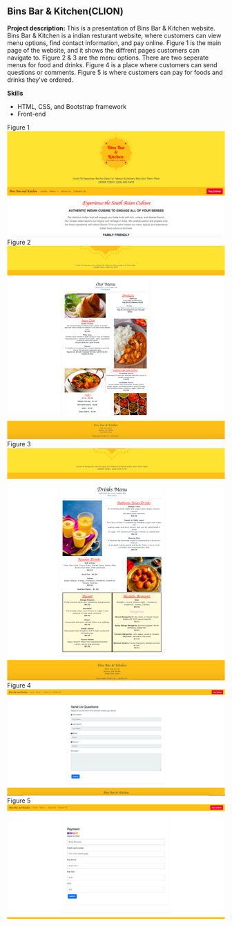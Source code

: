 ## Bins Bar & Kitchen(CLION)

**Project description:** This is a presentation of Bins Bar & Kitchen website. Bins Bar & Kitchen is a indian resturant website, where customers can view menu options, find contact information, and pay online. Figure 1 is the main page of the website, and it shows the diffrent pages customers can navigate to. Figure 2 & 3 are the menu options. There are two seperate menus for food and drinks. Figure 4 is a place where customers can send questions or comments.  Figure 5 is where customers can pay for foods and drinks they've ordered. 

**Skills**  
- HTML, CSS, and Bootstrap framework
- Front-end

Figure 1
<br/>
<img src="images/binsbar.png?raw=true"/>
<br/>
Figure 2
<br/>
<img src="images/BB&K food menu.png?raw=true"/>
<br/>
Figure 3
<br/>
<img src="images/BB&K Drinks menu.png?raw=true"/>
<br/>
Figure 4
<br/>
<img src="images/BB&K Contact.png?raw=true"/>
<br/>
Figure 5
<br/>
<img src="images/payonline.png?raw=true"/>
<br/>
